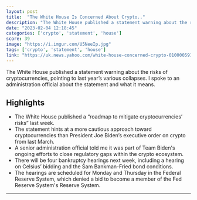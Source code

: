 ```yaml
---
layout: post
title:  "The White House Is Concerned About Crypto.."
description: "The White House published a statement warning about the risks of cryptocurrencies, pointing to last year’s various collapses. I spoke to an administration official about the statement and what it means."
date: "2023-02-04 12:18:45"
categories: ['crypto', 'statement', 'house']
score: 39
image: "https://i.imgur.com/U5NeeIp.jpg"
tags: ['crypto', 'statement', 'house']
link: "https://uk.news.yahoo.com/white-house-concerned-crypto-010000591.html"
---
```


The White House published a statement warning about the risks of cryptocurrencies, pointing to last year’s various collapses. I spoke to an administration official about the statement and what it means.

## Highlights

- The White House published a “roadmap to mitigate cryptocurrencies’ risks” last week.
- The statement hints at a more cautious approach toward cryptocurrencies than President Joe Biden’s executive order on crypto from last March.
- A senior administration official told me it was part of Team Biden's ongoing efforts to close regulatory gaps within the crypto ecosystem.
- There will be four bankruptcy hearings next week, including a hearing on Celsius’ bidding and the Sam Bankman-Fried bond conditions.
- The hearings are scheduled for Monday and Thursday in the Federal Reserve System, which denied a bid to become a member of the Fed Reserve System's Reserve System.

---
